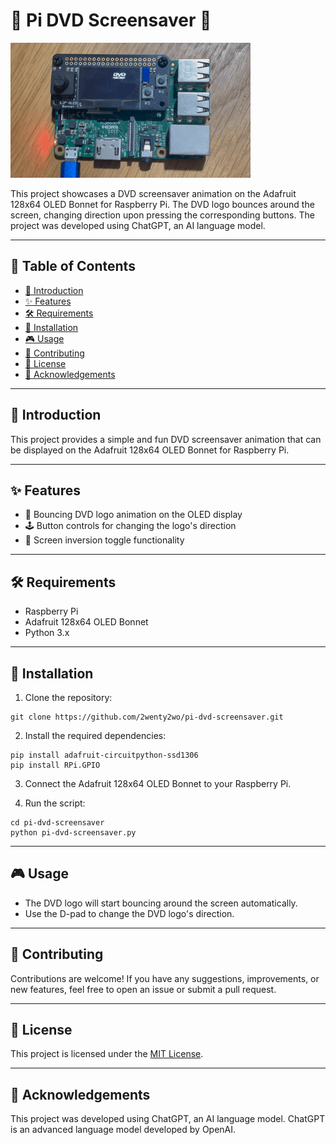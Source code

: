 # 📀 Pi DVD Screensaver 📀

![Pi DVD Screensaver in action](pi-dvd-screensaver.gif)

This project showcases a DVD screensaver animation on the Adafruit 128x64 OLED Bonnet for Raspberry Pi. The DVD logo bounces around the screen, changing direction upon pressing the corresponding buttons. The project was developed using ChatGPT, an AI language model.

---

## 📌 Table of Contents
- [🎥 Introduction](#introduction)
- [✨ Features](#features)
- [🛠 Requirements](#requirements)
- [🚀 Installation](#installation)
- [🎮 Usage](#usage)
- [🤝 Contributing](#contributing)
- [📝 License](#license)
- [🙏 Acknowledgements](#acknowledgements)

---

## 🎥 Introduction

This project provides a simple and fun DVD screensaver animation that can be displayed on the Adafruit 128x64 OLED Bonnet for Raspberry Pi.

---

## ✨ Features

- 🎵 Bouncing DVD logo animation on the OLED display
- 🕹 Button controls for changing the logo's direction
- 🔄 Screen inversion toggle functionality

---

## 🛠 Requirements

- Raspberry Pi
- Adafruit 128x64 OLED Bonnet
- Python 3.x

---

## 🚀 Installation

1. Clone the repository:
```shell
git clone https://github.com/2wenty2wo/pi-dvd-screensaver.git
```

2. Install the required dependencies:
```shell
pip install adafruit-circuitpython-ssd1306
pip install RPi.GPIO
```

3. Connect the Adafruit 128x64 OLED Bonnet to your Raspberry Pi.

4. Run the script:
```shell
cd pi-dvd-screensaver
python pi-dvd-screensaver.py
```

---

## 🎮 Usage

- The DVD logo will start bouncing around the screen automatically.
- Use the D-pad to change the DVD logo's direction.

---

## 🤝 Contributing

Contributions are welcome! If you have any suggestions, improvements, or new features, feel free to open an issue or submit a pull request.

---

## 📝 License

This project is licensed under the [MIT License](https://github.com/2wenty2wo/pi-dvd-screensaver/blob/main/LICENSE).

---

## 🙏 Acknowledgements

This project was developed using ChatGPT, an AI language model. ChatGPT is an advanced language model developed by OpenAI.
